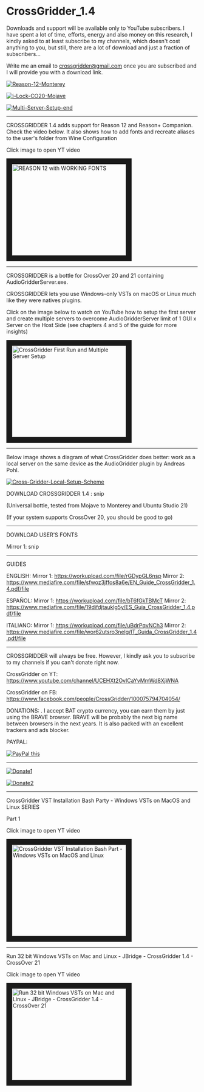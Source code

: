 # CrossGridder_1.4

Downloads and support will be available only to YouTube subscribers. 
I have spent a lot of time, efforts, energy and also money on this research, I kindly asked to at least subscribe to my channels, which doesn't cost anything to you, but still, there are a lot of download and just a fraction of subscribers... 

Write me an email to crossgridder@gmail.com once you are subscribed and I will provide you with a download link.


<a href="https://ibb.co/HHS99pd"><img src="https://i.ibb.co/ZMjbb1m/Reason-12-Monterey.png" alt="Reason-12-Monterey" border="0" /></a>

<a href="https://ibb.co/2ZW6mRQ"><img src="https://i.ibb.co/phbPGN8/i-Lock-CO20-Mojave.png" alt="i-Lock-CO20-Mojave" border="0"></a>

<a href="https://ibb.co/GcgFL44"><img src="https://i.ibb.co/XSmVgrr/Multi-Server-Setup-end.png" alt="Multi-Server-Setup-end" border="0" /></a>

***********************************************************************************************
CROSSGRIDDER 1.4 adds support for Reason 12 and Reason+ Companion. Check the video below. 
It also shows how to add fonts and recreate aliases to the user's folder from Wine Configuration

Click image to open YT video

<a href="http://www.youtube.com/watch?feature=player_embedded&v=keGQeQSEG2o
" target="_blank"><img src="http://img.youtube.com/vi/keGQeQSEG2o/0.jpg" 
alt="REASON 12 with WORKING FONTS" width="300" height="240" border="15" /></a>

***********************************************************************************************
CROSSGRIDDER is a bottle for CrossOver 20 and 21 containing AudioGridderServer.exe. 

CROSSGRIDDER lets you use Windows-only VSTs on macOS or Linux much like they were natives plugins. 

Click on the image below to watch on YouTube how to setup 
the first server and create multiple servers 
to overcome AudioGridderServer limit of 1 GUI x Server on the Host Side
(see chapters 4 and 5 of the guide for more insights)

<a href="http://www.youtube.com/watch?feature=player_embedded&v=4-9Rk6KpHL0
" target="_blank"><img src="http://img.youtube.com/vi/4-9Rk6KpHL0/0.jpg" 
alt="CrossGridder First Run and Multiple Server Setup" width="300" height="240" border="15" /></a>

************************************************************************************************

Below image shows a diagram of what CrossGridder does better: 
work as a local server on the same device as the AudioGridder plugin by Andreas Pohl.

<a href="https://ibb.co/jfkHbR1"><img src="https://i.ibb.co/tKp3QXW/Cross-Gridder-Local-Setup-Scheme.png" alt="Cross-Gridder-Local-Setup-Scheme" border="0" /></a>

DOWNLOAD CROSSGRIDDER 1.4 : 
snip

                            
(Universal bottle, tested from Mojave to Monterey and Ubuntu Studio 21)

(If your system supports CrossOver 20, you should be good to go)

************************************************************************************************
DOWNLOAD USER'S FONTS

Mirror 1: snip

************************************************************************************************

GUIDES

ENGLISH:  Mirror 1: https://workupload.com/file/rGDypGL6nsp
          Mirror 2: https://www.mediafire.com/file/sfwoz3jffos8a6e/EN_Guide_CrossGridder_1.4.pdf/file
          
ESPAÑOL:  Mirror 1: https://workupload.com/file/bT6fGkTBMcT
          Mirror 2: https://www.mediafire.com/file/19difdjtauklg5y/ES_Guia_CrossGridder_1.4.pdf/file

ITALIANO: Mirror 1: https://workupload.com/file/uBdrPqvNCh3
          Mirror 2: https://www.mediafire.com/file/wor62utsro3nelg/IT_Guida_CrossGridder_1.4.pdf/file
          
************************************************************************************************
CROSSGRIDDER will always be free. However, I kindly ask you to subscribe to 
my channels if you can't donate right now. 

CrossGridder on YT: 
https://www.youtube.com/channel/UCEHXt2OvlCaYvMmWd8XjWNA

CrossGridder on FB:
https://www.facebook.com/people/CrossGridder/100075794704054/

DONATIONS:
. I accept BAT crypto currency, you can earn them by just using the BRAVE browser. 
BRAVE will be probably the next big name between browsers in the next years. It is also packed with
an excellent trackers and ads blocker. 

PAYPAL:

<a href="https://www.paypal.com/donate/?hosted_button_id=54VD7JACZSLF2" 
target="_blank">
<img src="https://www.paypalobjects.com/en_US/GB/i/btn/btn_donateCC_LG.gif" alt="PayPal this" 
title="PayPal – The safer, easier way to pay online!" border="0" />
</a>
************************************************************************************************
<a href="https://ibb.co/2WPKjgY"><img src="https://i.ibb.co/sbQ3FyJ/Donate1.png" alt="Donate1" border="0" /></a>

<a href="https://ibb.co/TB1DX9S"><img src="https://i.ibb.co/Z6SRsqP/Donate2.png" alt="Donate2" border="0" /></a>

************************************************************************************************
CrossGridder VST Installation Bash Party - Windows VSTs on MacOS and Linux SERIES

Part 1

Click image to open YT video

<a href="http://www.youtube.com/watch?feature=player_embedded&v=pP4O43gaFVM
" target="_blank"><img src="http://img.youtube.com/vi/pP4O43gaFVM/0.jpg" 
alt="CrossGridder VST Installation Bash Part - Windows VSTs on MacOS and Linux" width="300" height="240" border="15" /></a>


************************************************************************************************
Run 32 bit Windows VSTs on Mac and Linux - JBridge - CrossGridder 1.4 - CrossOver 21

Click image to open YT video

<a href="http://www.youtube.com/watch?feature=player_embedded&v=y90mkIw8vAQ
" target="_blank"><img src="http://img.youtube.com/vi/y90mkIw8vAQ/0.jpg" 
alt="Run 32 bit Windows VSTs on Mac and Linux - JBridge - CrossGridder 1.4 - CrossOver 21" width="300" height="240" border="15" /></a>

